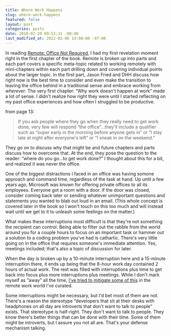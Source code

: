 ```yaml
---
title: Where Work Happens
slug: where-work-happens
featured: false
layout: post
categories: posts
date: 2018-02-20 09:53:31 -08:00
last_modified_at: 2022-02-06 14:00:00 -07:00
---
```


In reading [Remote: Office Not Required](http://amzn.to/2GxjBRZ), I had my first revelation moment right in the first chapter of the book. Remote is broken up into parts and each part covers a specific meta-topic related to working remotely with mini-chapters within each part drilling down and covering individual points about the larger topic. In the first part, Jason Fried and DHH discuss how right now is the best time to consider and even make the transition to leaving the office behind in a traditional sense and embrace working from _wherever_. The very first chapter: “Why work doesn't happen at work” made a lot of sense. I didn't realize how right they were until I started reflecting on my past office experiences and how often I struggled to be productive.

from page 13:

> If you ask people where they go when they really need to get work done, very few will respond “the office”…they'll include a qualifier such as “super early in the morning before anyone gets in” or “I stay late at night after everyone's left” or “I sneak in on the weekend.”

They go on to discuss why that might be and future chapters and parts discuss how to overcome that. At the end, they pose the question to the reader: “where do you go…to get work done?” I thought about this for a bit, and realized it was never the office.

One of the biggest distractions I faced in an office was having somone approach and command time, regardless of the task at hand. Up until a few years ago, Microsoft was known for offering private offices to all its employees. Everyone got a room with a door. If the door was closed, consider coming back later or sending whatever unimportant questions and statements you wanted to blab out loud in an email. (This whole concept is covered later in the book so I won't touch on this too much and will instead wait until we get to it to unleash some feelings on the matter.)

What makes these interruptions most difficult is that they're not something the recipient can control. Being able to filter out the rabble from the world around you for a couple hours to focus on an important task or hammer out a solution to a coding problem you've had is cathartic. There's very little going on in the office that requires someone's immediate attention. Yes, meetings included; that's also a topic of discussion for later.

When the day is broken up by a 10-minute interruption here and a 15-minute interruption there, it ends up being that the 8-hour work day contained 2 hours of actual work. The rest was filled with interruptions plus time to get back into focus plus more interruptions plus meetings. While I don't mark myself as “away” all the time, [I've tried to mitigate some of this](https://johnathan.org/posts/2017/12/status-available.html) in the remote work world I've curated.

Some interruptions might be necessary, but I'd bet most of them are not. There's a reason the stereotype “developers that sit at their desks with headphones on all day are introverts that don't want to talk to people” exists. That stereotype is half-right. They don't want to talk to people. They know there's better things that can be done with their time. Some of them might be introverts, but I assure you not all are. That's your defense mechanism talking.

